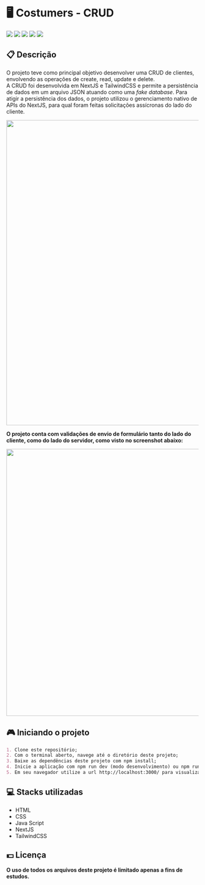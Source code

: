 <h1>🖥️ Costumers - CRUD</h1>
<div class="badges">
  <img src="https://img.shields.io/badge/html5-%23E34F26.svg?style=for-the-badge&logo=html5&logoColor=white">
  <img src="https://img.shields.io/badge/css3-%231572B6.svg?style=for-the-badge&logo=css3&logoColor=white">
  <img src="https://img.shields.io/badge/javascript-%23323330.svg?style=for-the-badge&logo=javascript&logoColor=%23F7DF1E">
  <img src="https://img.shields.io/badge/Next-black?style=for-the-badge&logo=next.js&logoColor=white">
  <img src="https://img.shields.io/badge/tailwindcss-%2338B2AC.svg?style=for-the-badge&logo=tailwind-css&logoColor=white">
</div>

<h2>📋 Descrição</h2>
<p>
    O projeto teve como principal objetivo desenvolver uma CRUD de clientes, envolvendo as operações de create, read, update e delete.
    <br>
    A CRUD foi desenvolvida em NextJS e TailwindCSS e permite a persistência de dados em um arquivo JSON atuando como uma <i>fake database</i>.
    Para atigir a persistência dos dados, o projeto utilizou o gerenciamento nativo de APIs do NextJS, para qual foram feitas solicitações assícronas do lado do cliente.
<p>
<div style="text-align: center">
    <img style="m" width="800px" src="https://user-images.githubusercontent.com/105606295/213928229-eb245c2f-00db-4300-b9af-816fca2904c3.png">
</div>

<p>
    <b>O projeto conta com validações de envio de formulário tanto do lado do cliente, como do lado do servidor, como visto no screenshot abaixo:</b>
</p>
<div style="text-align: center">
    <img
        width="700px"
        src="https://user-images.githubusercontent.com/105606295/214349812-7e702a4b-da0d-460b-88e5-7010215da051.png"
    />
</div>
<h2> 🎮 Iniciando o projeto</h2>

```md
1. Clone este repositório;
2. Com o terminal aberto, navege até o diretório deste projeto;
3. Baixe as dependências deste projeto com npm install;
4. Inicie a aplicação com npm run dev (modo desenvolvimento) ou npm run build (modo produção) seguido de npm start;
5. Em seu navegador utilize a url http://localhost:3000/ para visualizar o projeto.
```

<h2> 💻 Stacks utilizadas</h2>
<ul>
  <li>HTML</li>
  <li>CSS</li>
  <li>Java Script</li>
  <li>NextJS</li>
  <li>TailwindCSS</li>
</ul>

<h2> 💵 Licença</h2>
<p><b>O uso de todos os arquivos deste projeto é limitado apenas a fins de estudos.<b></p>

